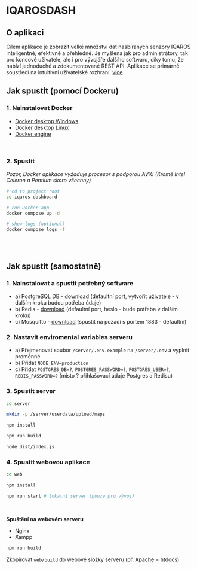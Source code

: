 # IQAROSDASH

## O aplikaci

Cílem aplikace je zobrazit velké množství dat nasbíraných senzory IQAROS inteligentně, efektivně a přehledně. Je myšlena jak pro administrátory, tak pro koncové uživatele, ale i pro vývojáře dalšího softwaru, díky tomu, že nabízí jednoduché a zdokumentované REST API. Aplikace se primárně soustředí na intuitivní uživatelské rozhraní.
[více](./IQAROSDASH.pdf)

## Jak spustit (pomocí Dockeru)

### 1. Nainstalovat Docker

- [Docker desktop Windows](https://docs.docker.com/desktop/install/windows-install/)
- [Docker desktop Linux](https://docs.docker.com/desktop/install/linux-install/)
- [Docker engine](https://docs.docker.com/engine/install/)

<br/>

### 2. Spustit

_Pozor, Docker aplikace vyžaduje procesor s podporou AVX! (Kromě Intel Celeron a Pentium skoro všechny)_

```sh
# cd to project root
cd iqaros-dashboard

# run Docker app
docker compose up -d

# show logs (optional)
docker compose logs -f
```

<br/>
<br/>

## Jak spustit (samostatně)

### 1. Nainstalovat a spustit potřebný software

- a) PostgreSQL DB - [download](https://www.postgresql.org/download/) (defaultní port, vytvořit uživatele - v dalším kroku budou potřeba údaje)
- b) Redis - [download](https://redis.io/docs/install/install-redis/) (defaultní port, heslo - bude potřeba v dalším kroku)
- c) Mosquitto - [download](https://mosquitto.org/download/) (spustit na pozadí s portem 1883 - defaultní)

### 2. Nastavit enviromental variables serveru

- a) Přejmenovat soubor `/server/.env.example` na `/server/.env` a vyplnit proměnné
- b) Přidat `NODE_ENV=production`
- c) Přidat `POSTGRES_DB=?`, `POSTGRES_PASSWORD=?`, `POSTGRES_USER=?`, `REDIS_PASSWORD=?` (místo ? přihlašovací údaje Postgres a Redisu)

### 3. Spustit server

```sh
cd server

mkdir -p /server/userdata/upload/maps

npm install

npm run build

node dist/index.js
```

### 4. Spustit webovou aplikace

```sh
cd web

npm install

npm run start # lokální server (pouze pro vývoj)
```

<br/>

**Spuštění na webovém serveru**

- Nginx
- Xampp

```sh
npm run build
```

Zkopírovat `web/build` do webové složky serveru (př. Apache = htdocs)
